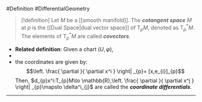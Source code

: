 #Definition #DifferentialGeometry 

> [!definition]
> Let $M$ be a [[smooth manifold]]. The ***cotangent space*** $M$ at $p$ is the [[Dual Space|dual vector space]] of $\text{T}_{p}M$, denoted as $\text{T}^{*}_{p}M$. The elements of $\text{T}^{*}_{p}M$ are called ***covectors***.
- **Related definition**: Given a chart $(U,\varphi)$, 
- 
- the coordinates are given by: $$\left. \frac{ \partial  }{ \partial x^i } \right| _{p}= [x,e_{i}]_{p}$$Then, $d_{p}x^i:T_{p}M\to \mathbb{R},\left. \frac{ \partial  }{ \partial x^j } \right| _{p}\mapsto \delta^i_{j}$ are called the ***coordinate differentials***. 
---
